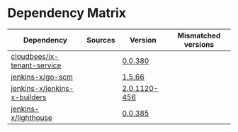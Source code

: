 # Dependency Matrix

Dependency | Sources | Version | Mismatched versions
---------- | ------- | ------- | -------------------
[cloudbees/jx-tenant-service](https://github.com/cloudbees/jx-tenant-service) |  | [0.0.380](https://github.com/cloudbees/jx-tenant-service/releases/tag/v0.0.380) | 
[jenkins-x/go-scm](https://github.com/jenkins-x/go-scm) |  | [1.5.66]() | 
[jenkins-x/jenkins-x-builders](https://github.com/jenkins-x/jenkins-x-builders) |  | [2.0.1120-456]() | 
[jenkins-x/lighthouse](https://github.com/jenkins-x/lighthouse) |  | [0.0.385]() | 
